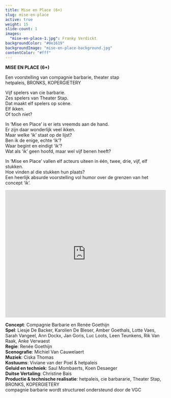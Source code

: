 ```yaml
---
title: Mise en Place (6+)
slug: mise-en-place
active: true
weight: 15
slide-count: 1
images:
  "mise-en-place-1.jpg": Franky Verdickt
backgroundColor: "#0e1619"
backgroundImage: "mise-en-place-background.jpg"
contentColor: "#fff"
---
```


<style>
    #main {
        background-repeat: repeat;
    }
    .speellijst a {
      border-bottom-color: rgba(255, 255, 255, 0.4);
    }
</style>

**MISE EN PLACE (6+)**<br>

Een voorstelling van compagnie barbarie, theater stap<br>
hetpaleis, BRONKS, KOPERGIETERY

Vijf spelers van cie barbarie.<br>
Zes spelers van Theater Stap.<br>
Dat maakt elf spelers op scène.<br>
Elf ikken.<br>
Of toch niet?<br>

In ‘Mise en Place’ is er iets vreemds aan de hand.<br>
Er zijn daar wonderlijk veel ikken.<br>
Maar welke ‘ik’ staat op de lijst?<br>
Ben ik de enige, echte ‘ik’?<br>
Waar begint en eindigt ‘ik’?<br>
Wat als ‘ik’ geen hoofd, maar wel vijf benen heeft?<br>

In ‘Mise en Place’ vallen elf acteurs uiteen in één, twee, drie, vijf, elf stukken.<br>
Hoe vinden al die stukken hun plaats?<br>
Een heerlijk absurde voorstelling vol humor over de grenzen van het concept ‘ik’.<br>

<iframe src="https://player.vimeo.com/video/636546880" width="100%" height="400" frameborder="0" allow="autoplay; fullscreen; picture-in-picture" allowfullscreen></iframe>

**Concept**: Compagnie Barbarie en Renée Goethijn<br>
**Spel**: Liesje De Backer, Karolien De Bleser, Amber Goethals, Lotte Vaes, Sarah Vangeel, Ann Dockx, Jan Goris, Luc Loots, Leen Teunkens, Rik Van Raak, Anke Verwaest<br>
**Regie**: Renée Goethijn<br>
**Scenografie**: Michiel Van Cauwelaert<br>
**Muziek**: Ciska Thomas<br>
**Kostuums**: Viviane van der Poel &amp; hetpaleis<br>
**Geluid en techniek**: Saul Mombaerts, Koen Desaeger<br>
**Duitse Vertaling**: Christine Bais<br>
**Productie &amp; technische realisatie**: hetpaleis, cie barbararie, Theater Stap, BRONKS, KOPERGIETERY<br>
compagnie barbarie wordt structureel ondersteund door de VGC

